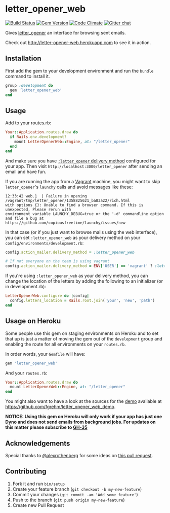 # letter_opener_web

[![Build Status](https://travis-ci.org/fgrehm/letter_opener_web.png?branch=master)](https://travis-ci.org/fgrehm/letter_opener_web) [![Gem Version](https://badge.fury.io/rb/letter_opener_web.png)](http://badge.fury.io/rb/letter_opener_web) [![Code Climate](https://codeclimate.com/github/fgrehm/letter_opener_web.png)](https://codeclimate.com/github/fgrehm/letter_opener_web) [![Gitter chat](https://badges.gitter.im/fgrehm/letter_opener_web.png)](https://gitter.im/fgrehm/letter_opener_web)

Gives [letter_opener](https://github.com/ryanb/letter_opener) an interface for
browsing sent emails.

Check out http://letter-opener-web.herokuapp.com to see it in action.

## Installation

First add the gem to your development environment and run the `bundle` command to install it.

```ruby
group :development do
  gem 'letter_opener_web'
end
```

## Usage

Add to your routes.rb:

```ruby
Your::Application.routes.draw do
  if Rails.env.development?
    mount LetterOpenerWeb::Engine, at: "/letter_opener"
  end
end
```

And make sure you have [`:letter_opener` delivery method](https://github.com/ryanb/letter_opener#rails-setup)
configured for your app. Then visit `http://localhost:3000/letter_opener` after
sending an email and have fun.

If you are running the app from a [Vagrant](http://vagrantup.com) machine, you
might want to skip `letter_opener`'s `launchy` calls and avoid messages like these:

```terminal
12:33:42 web.1  | Failure in opening /vagrant/tmp/letter_opener/1358825621_ba83a22/rich.html
with options {}: Unable to find a browser command. If this is unexpected, Please rerun with
environment variable LAUNCHY_DEBUG=true or the '-d' commandline option and file a bug at
https://github.com/copiousfreetime/launchy/issues/new
```

In that case (or if you just want to browse mails using the web interface), you
can set `:letter_opener_web` as your delivery method on your
`config/environments/development.rb`:

```ruby
config.action_mailer.delivery_method = :letter_opener_web

# If not everyone on the team is using vagrant
config.action_mailer.delivery_method = ENV['USER'] == 'vagrant' ? :letter_opener_web : :letter_opener
```

If you're using `:letter_opener_web` as your delivery method, you can change the location of the letters by adding the
following to an initializer (or in development.rb):

```ruby
LetterOpenerWeb.configure do |config|
  config.letters_location = Rails.root.join('your', 'new', 'path')
end
```

## Usage on Heroku

Some people use this gem on staging environments on Heroku and to set that up
is just a matter of moving the gem out of the `development` group and enabling
the route for all environments on your `routes.rb`.

In order words, your `Gemfile` will have:

```ruby
gem 'letter_opener_web'
```

And your `routes.rb`:

```ruby
Your::Application.routes.draw do
  mount LetterOpenerWeb::Engine, at: "/letter_opener"
end
```

You might also want to have a look at the sources for the [demo](http://letter-opener-web.herokuapp.com)
available at https://github.com/fgrehm/letter_opener_web_demo.

**NOTICE: Using this gem on Heroku will only work if your app has just one Dyno and does not send emails from background jobs. For updates on this matter please subscribe to [GH-35](https://github.com/fgrehm/letter_opener_web/issues/35)**

## Acknowledgements

Special thanks to [@alexrothenberg](https://github.com/alexrothenberg) for some
ideas on [this pull request](https://github.com/ryanb/letter_opener/pull/12).


## Contributing

1. Fork it and run `bin/setup`
2. Create your feature branch (`git checkout -b my-new-feature`)
3. Commit your changes (`git commit -am 'Add some feature'`)
4. Push to the branch (`git push origin my-new-feature`)
5. Create new Pull Request
